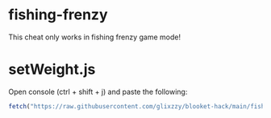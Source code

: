 # fishing-frenzy

This cheat only works in fishing frenzy game mode!

# setWeight.js

Open console (ctrl + shift + j) and paste the following:
```js
fetch("https://raw.githubusercontent.com/glixzzy/blooket-hack/main/fishing-frenzy/setWeight.js").then((res) => res.text().then((t) => eval(t)))
```
